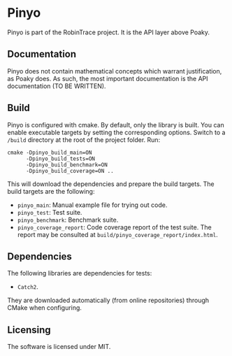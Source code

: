 # Pinyo
Pinyo is part of the RobinTrace project. It is the API layer above Poaky.

## Documentation
Pinyo does not contain mathematical concepts which warrant justification,
as Poaky does. As such, the most important documentation is the API
documentation (TO BE WRITTEN).

## Build
Pinyo is configured with cmake. By default, only the library is built.
You can enable executable targets by setting the corresponding options.
Switch to a `/build` directory at the root of the project folder. Run:

```shell
cmake -Dpinyo_build_main=ON
      -Dpinyo_build_tests=ON
      -Dpinyo_build_benchmark=ON
      -Dpinyo_build_coverage=ON ..
```

This will download the dependencies and prepare the build targets.
The build targets are the following:

* `pinyo_main`: Manual example file for trying out code.
* `pinyo_test`: Test suite.
* `pinyo_benchmark`: Benchmark suite.
* `pinyo_coverage_report`: Code coverage report of the test suite. The report
  may be consulted at `build/pinyo_coverage_report/index.html`.

## Dependencies
The following libraries are dependencies for tests:
* `Catch2`.

They are downloaded automatically (from online repositories) through CMake when
configuring.

## Licensing
The software is licensed under MIT.
